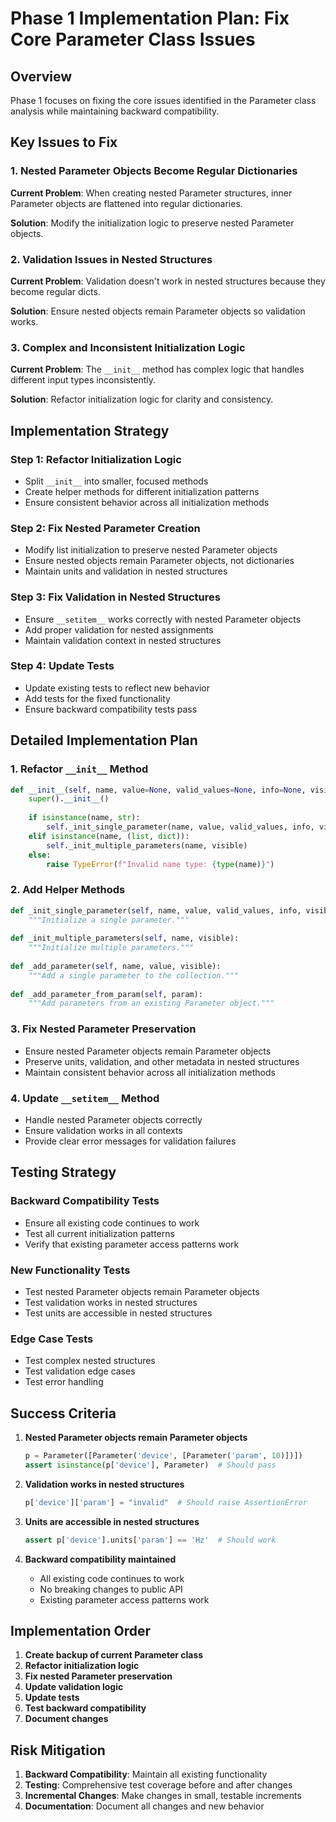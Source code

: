 # Phase 1 Implementation Plan: Fix Core Parameter Class Issues

## Overview
Phase 1 focuses on fixing the core issues identified in the Parameter class analysis while maintaining backward compatibility.

## Key Issues to Fix

### 1. Nested Parameter Objects Become Regular Dictionaries
**Current Problem**: When creating nested Parameter structures, inner Parameter objects are flattened into regular dictionaries.

**Solution**: Modify the initialization logic to preserve nested Parameter objects.

### 2. Validation Issues in Nested Structures
**Current Problem**: Validation doesn't work in nested structures because they become regular dicts.

**Solution**: Ensure nested objects remain Parameter objects so validation works.

### 3. Complex and Inconsistent Initialization Logic
**Current Problem**: The `__init__` method has complex logic that handles different input types inconsistently.

**Solution**: Refactor initialization logic for clarity and consistency.

## Implementation Strategy

### Step 1: Refactor Initialization Logic
- Split `__init__` into smaller, focused methods
- Create helper methods for different initialization patterns
- Ensure consistent behavior across all initialization methods

### Step 2: Fix Nested Parameter Creation
- Modify list initialization to preserve nested Parameter objects
- Ensure nested objects remain Parameter objects, not dictionaries
- Maintain units and validation in nested structures

### Step 3: Fix Validation in Nested Structures
- Ensure `__setitem__` works correctly with nested Parameter objects
- Add proper validation for nested assignments
- Maintain validation context in nested structures

### Step 4: Update Tests
- Update existing tests to reflect new behavior
- Add tests for the fixed functionality
- Ensure backward compatibility tests pass

## Detailed Implementation Plan

### 1. Refactor `__init__` Method
```python
def __init__(self, name, value=None, valid_values=None, info=None, visible=False, units=None):
    super().__init__()
    
    if isinstance(name, str):
        self._init_single_parameter(name, value, valid_values, info, visible, units)
    elif isinstance(name, (list, dict)):
        self._init_multiple_parameters(name, visible)
    else:
        raise TypeError(f"Invalid name type: {type(name)}")
```

### 2. Add Helper Methods
```python
def _init_single_parameter(self, name, value, valid_values, info, visible, units):
    """Initialize a single parameter."""
    
def _init_multiple_parameters(self, name, visible):
    """Initialize multiple parameters."""
    
def _add_parameter(self, name, value, visible):
    """Add a single parameter to the collection."""
    
def _add_parameter_from_param(self, param):
    """Add parameters from an existing Parameter object."""
```

### 3. Fix Nested Parameter Preservation
- Ensure nested Parameter objects remain Parameter objects
- Preserve units, validation, and other metadata in nested structures
- Maintain consistent behavior across all initialization methods

### 4. Update `__setitem__` Method
- Handle nested Parameter objects correctly
- Ensure validation works in all contexts
- Provide clear error messages for validation failures

## Testing Strategy

### Backward Compatibility Tests
- Ensure all existing code continues to work
- Test all current initialization patterns
- Verify that existing parameter access patterns work

### New Functionality Tests
- Test nested Parameter objects remain Parameter objects
- Test validation works in nested structures
- Test units are accessible in nested structures

### Edge Case Tests
- Test complex nested structures
- Test validation edge cases
- Test error handling

## Success Criteria

1. **Nested Parameter objects remain Parameter objects**
   ```python
   p = Parameter([Parameter('device', [Parameter('param', 10)])])
   assert isinstance(p['device'], Parameter)  # Should pass
   ```

2. **Validation works in nested structures**
   ```python
   p['device']['param'] = "invalid"  # Should raise AssertionError
   ```

3. **Units are accessible in nested structures**
   ```python
   assert p['device'].units['param'] == 'Hz'  # Should work
   ```

4. **Backward compatibility maintained**
   - All existing code continues to work
   - No breaking changes to public API
   - Existing parameter access patterns work

## Implementation Order

1. **Create backup of current Parameter class**
2. **Refactor initialization logic**
3. **Fix nested Parameter preservation**
4. **Update validation logic**
5. **Update tests**
6. **Test backward compatibility**
7. **Document changes**

## Risk Mitigation

1. **Backward Compatibility**: Maintain all existing functionality
2. **Testing**: Comprehensive test coverage before and after changes
3. **Incremental Changes**: Make changes in small, testable increments
4. **Documentation**: Document all changes and new behavior 